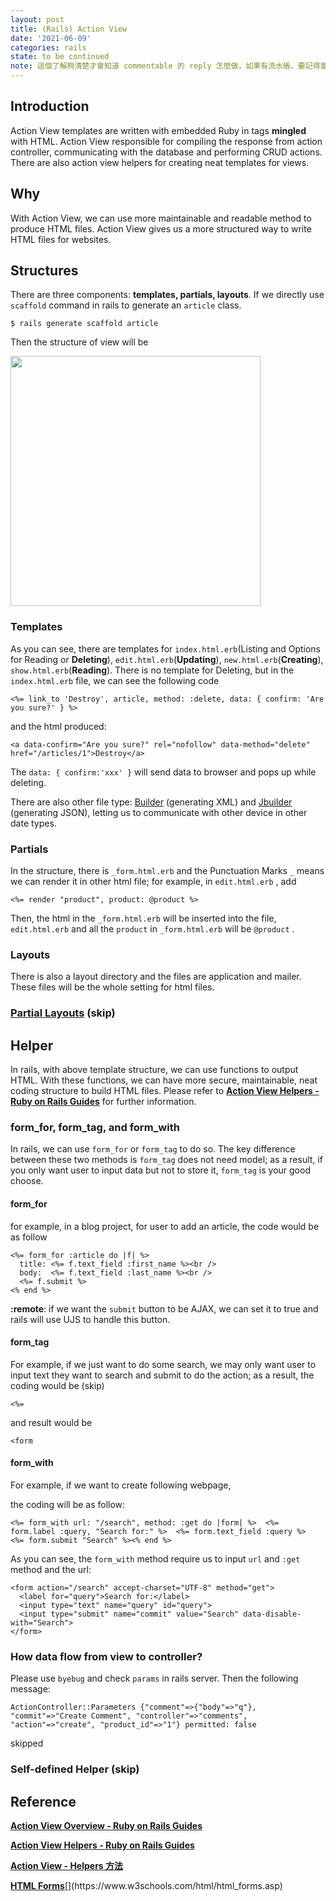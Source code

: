 ```yaml
---
layout: post
title: (Rails) Action View
date: '2021-06-09'
categories: rails
state: to be continued
note: 這個了解夠清楚才會知道 commentable 的 reply 怎麼做，如果有流水帳，要記得拿掉，這應該放特殊的操作或是特別的理解即可
---
```

## Introduction

Action View templates are written with embedded Ruby in tags **mingled** with HTML. Action View responsible for compiling the response from action controller, communicating with the database and performing CRUD actions. There are also action view helpers for creating neat templates for views.

## Why

With Action View, we can use more maintainable and readable method to produce HTML files. Action View gives us a more structured way to write HTML files for websites.

## Structures

There are three components: **templates, partials, layouts**. If we directly use `scaffold` command in rails to generate an `article` class.

```
$ rails generate scaffold article
```

Then the structure of view will be

<img src="/assets/img/1__i__PlmVyHz7AafRauDSnL__g.png" alt="" width=400>

### Templates

As you can see, there are templates for `index.html.erb`(Listing and Options for Reading or **Deleting**), `edit.html.erb`(**Updating**), `new.html.erb`(**Creating**), `show.html.erb`(**Reading**). There is no template for Deleting, but in the `index.html.erb` file, we can see the following code

```
<%= link_to 'Destroy', article, method: :delete, data: { confirm: 'Are you sure?' } %>
```

and the html produced:

```
<a data-confirm="Are you sure?" rel="nofollow" data-method="delete" href="/articles/1">Destroy</a>
```

The `data: { confirm:'xxx' }` will send data to browser and pops up while deleting.

There are also other file type: [Builder](https://guides.rubyonrails.org/action_view_overview.html#builder) (generating XML) and [Jbuilder](https://guides.rubyonrails.org/action_view_overview.html#jbuilder) (generating JSON), letting us to communicate with other device in other date types.

### Partials

In the structure, there is `_form.html.erb` and the Punctuation Marks `_` means we can render it in other html file; for example, in `edit.html.erb` , add

```
<%= render "product", product: @product %>
```

Then, the html in the `_form.html.erb` will be inserted into the file, `edit.html.erb` and all the `product` in `_form.html.erb` will be `@product` .

### Layouts

There is also a layout directory and the files are application and mailer. These files will be the whole setting for html files.

### [Partial Layouts](https://guides.rubyonrails.org/action_view_overview.html#partial-layouts) (skip)

## Helper

In rails, with above template structure, we can use functions to output HTML. With these functions, we can have more secure, maintainable, neat coding structure to build HTML files. Please refer to [**Action View Helpers - Ruby on Rails Guides**](https://guides.rubyonrails.org/action_view_helpers.html) for further information.

### form_for, form_tag, and form_with

In rails, we can use `form_for` or `form_tag` to do so. The key difference between these two methods is `form_tag` does not need model; as a result, if you only want user to input data but not to store it, `form_tag` is your good choose.

#### form_for

for example, in a blog project, for user to add an article, the code would be as follow

```
<%= form_for :article do |f| %>
  title: <%= f.text_field :first_name %><br />
  body:  <%= f.text_field :last_name %><br />
  <%= f.submit %>
<% end %>
```

**:remote**: if we want the `submit` button to be AJAX, we can set it to true and rails will use UJS to handle this button.

#### form_tag

For example, if we just want to do some search, we may only want user to input text they want to search and submit to do the action; as a result, the coding would be (skip)

```
<%=
```

and result would be

```
<form
```
  



#### form_with

For example, if we want to create following webpage,
<img src="/assets/img/1__7sztKeUKGjawNyZtJp71mA.png" alt="">

the coding will be as follow:

```
<%= form_with url: "/search", method: :get do |form| %>  <%= form.label :query, "Search for:" %>  <%= form.text_field :query %>  <%= form.submit "Search" %><% end %>
```

As you can see, the `form_with` method require us to input `url` and `:get` method and the url:
```
<form action="/search" accept-charset="UTF-8" method="get">  
  <label for="query">Search for:</label>  
  <input type="text" name="query" id="query">  
  <input type="submit" name="commit" value="Search" data-disable-with="Search">  
</form>
```

### How data flow from view to controller?
Please use `byebug` and check `params` in rails server. Then the following message:
```
ActionController::Parameters {"comment"=>{"body"=>"q"}, "commit"=>"Create Comment", "controller"=>"comments", "action"=>"create", "product_id"=>"1"} permitted: false
```
skipped

### Self-defined Helper (skip)

## Reference

[**Action View Overview - Ruby on Rails Guides**](https://guides.rubyonrails.org/action_view_overview.html)

[**Action View Helpers - Ruby on Rails Guides**](https://guides.rubyonrails.org/action_view_helpers.html)

[**Action View - Helpers 方法**](https://ihower.tw/rails/actionview-helpers.html)

[**HTML Forms**](https://www.w3schools.com/html/html_forms.asp "https://www.w3schools.com/html/html_forms.asp")[](https://www.w3schools.com/html/html_forms.asp)